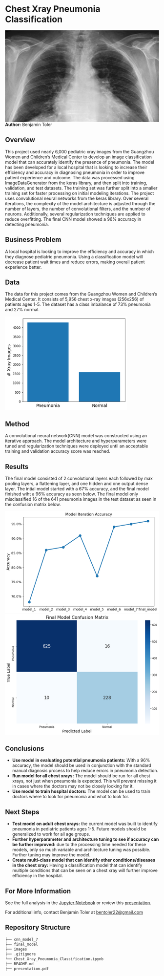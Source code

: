 # Chest Xray Pneumonia Classification

<img src="./images/chest_xray.jpeg" alt="Drawing" style="width: 900px;height:300px;float: left;"/>

**Author:** Benjamin Toler

## Overview
This project used nearly 6,000 pediatric xray images from the Guangzhou Women and Children’s Medical Center to develop an image classification model that can accurately identify the presence of pneumonia. The model has been developed for a local hospital that is looking to increase their efficiency and accuracy in diagnosing pneumonia in order to improve patient experience and outcome. The data was processed using ImageDataGenerator from the keras library, and then split into training, validation, and test datasets. The training set was further split into a smaller training set for faster processing on initial modeling iterations. The project uses convolutional neural networks from the keras library. Over several iterations, the complexity of the model architecture is adjusted through the number of layers, the number of convolutional filters, and the number of neurons. Additionally, several regularization techniques are applied to reduce overfitting. The final CNN model showed a 96% accuracy in detecting pneumonia.

## Business Problem
A local hospital is looking to improve the efficiency and accuracy in which they diagnose pediatric pneumonia. Using a classification model will decrease patient wait times and reduce errors, making overall patient experience better.

## Data
The data for this project comes from the Guangzhou Women and Children’s Medical Center. It consists of 5,956 chest x-ray images (256x256) of patients ages 1-5. The dataset has a class imbalance of 73% pneumonia and 27% normal.

![data_distribution](./images/data_distribution.png)

## Method
A convolutional neural network(CNN) model was constructed using an iterative approach. The model architecture and hyperparameters were tuned and regularization techniques were deployed until an acceptable training and validation accuracy score was reached.  

## Results
The final model consisted of 2 convolutional layers each followed by max pooling layers, a flattening layer, and one hidden and one output dense layer. The intial model started with a 67% accuracy, and the final model finished wiht a 96% accuracy as seen below. The final model only misclassified 16 of the 641 pneumonia images in the test dataset as seen in the confusion matrix below.

![model_accuracy](./images/model_accuracy.png)    ![confusion_matrix](./images/confusion_matrix.png) 

## Conclusions
- **Use model in evaluating potential pneumonia patients:** With a 96% accuracy, the model should be used in conjunction with the standard manual diagnosis process to help reduce errors in pneumonia detection.
- **Run model for all chest xrays:** The model should be run for all chest xrays, not just when pneumonia is expected. This will prevent missing it in cases where the doctors may not be closely looking for it.
- **Use model to train hospital doctors:** The model can be used to train doctors where to look for pneumonia and what to look for.

## Next Steps
- **Test model on adult chest xrays:** the current model was built to identify pneumonia in pediatric patients ages 1-5. Future models should be generalized to work for all age groups.
- **Further hyperparameter and architecture tuning to see if accuracy can be further improved:** due to the processing time needed for these models, only so much variable and architecture tuning was possible. Further tuning may improve the model.
- **Create multi-class model that can identify other conditions/diseases in the chest xray:** Having a classification model that can identify multiple conditions that can be seen on a chest xray will further improve efficiency in the hospital.

## For More Information

See the full analysis in the [Jupyter Notebook](./Chest_Xray_Pneumonia_Classification.ipynb) or review this [presentation](./presentation.pdf).

For additional info, contact Benjamin Toler at [bentoler22@gmail.com](mailto:bentoler22@gmail.com)


## Repository Structure

```
├── cnn_model_7
├── final_model
├── images
├── .gitignore
└── Chest_Xray_Pneumonia_Classification.ipynb
├── README.md
├── presentation.pdf
